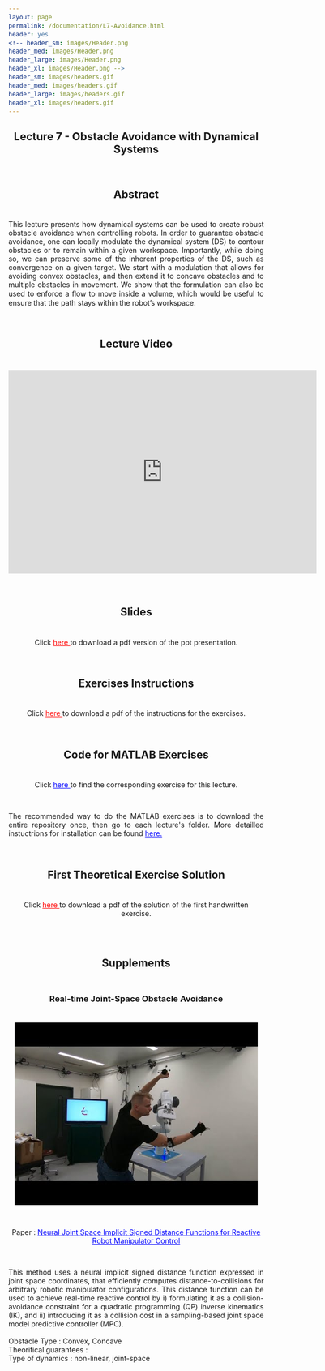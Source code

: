 ```yaml
---
layout: page
permalink: /documentation/L7-Avoidance.html
header: yes
<!-- header_sm: images/Header.png
header_med: images/Header.png
header_large: images/Header.png
header_xl: images/Header.png -->
header_sm: images/headers.gif
header_med: images/headers.gif
header_large: images/headers.gif
header_xl: images/headers.gif
--- 
```


<section class="small-12 large-8 columns page-content">
    

<h1 align="center"><strong>Lecture 7 - Obstacle Avoidance with Dynamical Systems</strong></h1>

<br>

<h2 align="center"><strong>Abstract</strong></h2>
<div style="line-height: 50%">    
<br>    
</div> 
<p align="justify" > This lecture presents how dynamical systems can be used to create robust obstacle avoidance when controlling robots. In order to guarantee obstacle avoidance, one can locally modulate the dynamical system (DS) to contour obstacles or to remain within a given workspace. Importantly, while doing so, we can preserve some of the inherent properties of the DS, such as convergence on a given target. We start with a modulation that allows for avoiding convex obstacles, and then extend it to concave obstacles and to multiple obstacles in movement. We show that the formulation can also be used to enforce a ﬂow to move inside a volume, which would be useful to ensure that the path stays within the robot’s workspace.</p>

<br>

<h2 align="center"><strong>Lecture Video</strong></h2>
<div style="line-height: 50%">    
<br>    
</div> 
<p align="center">
<iframe id="kmsembed-0_alylq824" width="608" height="402" src="https://mediaspace.epfl.ch/embed/secure/iframe/entryId/0_alylq824/uiConfId/23448972/pbc/30620/st/0" class="kmsembed" allowfullscreen webkitallowfullscreen mozAllowFullScreen allow="autoplay *; fullscreen *; encrypted-media *" referrerPolicy="no-referrer-when-downgrade" sandbox="allow-downloads allow-forms allow-same-origin allow-scripts allow-top-navigation allow-pointer-lock allow-popups allow-modals allow-orientation-lock allow-popups-to-escape-sandbox allow-presentation allow-top-navigation-by-user-activation" frameborder="0" title="Lecture 7 | Learning and adaptive control course, Obstacle Avoidance with DS"></iframe>
</p>

<br>

<h2 align="center"><strong>Slides</strong></h2>
<div style="line-height: 50%">    
<br>    
</div> 
<p align="center"> Click <a href="https://www.epfl.ch/labs/lasa/wp-content/uploads/2022/05/Lect7_Obstacle-Avoidance.pdf" target="_blank" style="color: red;"> here </a> to download a pdf version of the ppt presentation.</p>


<br>

<h2 align="center"><strong>Exercises Instructions</strong></h2>
<div style="line-height: 50%">    
<br>    
</div> 
<p align="center"> Click <a href="https://www.epfl.ch/labs/lasa/wp-content/uploads/2022/11/Instructions_Lecture_7.pdf" target="_blank" style="color: red;"> here </a> to download a pdf of the instructions for the exercises.</p>

<br>

<h2 align="center"><strong>Code for MATLAB Exercises</strong></h2>
<div style="line-height: 50%">    
<br>    
</div> 
<p align="center"> Click <a href="https://github.com/learningadaptivereactiverobotcontrol/book-code/tree/main/lecture7-obstacle-avoidance" target="_blank" style="color: blue;"> here </a> to find the corresponding exercise for this lecture.</p> <br>

<p align="justify"> The recommended way to do the MATLAB exercises is to download the entire repository once, then go to each lecture's folder. More detailled instuctrions for installation can be found <a href="Software.html" style="color: blue;">here.</a> </p>

<br>

<h2 align="center"><strong>First Theoretical Exercise Solution</strong></h2>
<div style="line-height: 50%">    
<br>    
</div> 
<p align="center"> Click <a href="https://www.epfl.ch/labs/lasa/wp-content/uploads/2024/08/Solution_Lecture_7.pdf" target="_blank" style="color: red;"> here </a> to download a pdf of the solution of the first handwritten exercise.</p>   

<br><br>

<h1 align="center"><strong>Supplements</strong></h1>
<div style="line-height: 50%">    
<br>    
</div> 

<h3 align="center"><strong>Real-time Joint-Space Obstacle Avoidance</strong></h3>
<div style="line-height: 50%">    
<br>    
</div> 

<p align="center">  <img src="../images/koptev_avoidance.jpeg" alt="Koptev avoidance" style="vertical-align: middle;"/> </p>
<br>
    
<p align="center">  Paper : <a href="https://ieeexplore.ieee.org/abstract/document/9976191" style="color: blue;">Neural Joint Space Implicit Signed Distance Functions for Reactive Robot Manipulator Control</a> </p>
<br>
<p align="justify"> This method uses a neural implicit signed distance function expressed in joint space coordinates, that efficiently computes distance-to-collisions for arbitrary robotic manipulator configurations. This distance function can be used to achieve real-time reactive control by i) formulating it as a collision-avoidance constraint for a quadratic programming (QP) inverse kinematics (IK), and ii) introducing it as a collision cost in a sampling-based joint space model predictive controller (MPC). <br>
<br>
Obstacle Type : Convex, Concave <br>
Theoritical guarantees : <br>
Type of dynamics : non-linear, joint-space <br>

</p>

<br>

